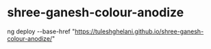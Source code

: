 # shree-ganesh-colour-anodize


ng deploy --base-href "https://tuleshghelani.github.io/shree-ganesh-colour-anodize/"
